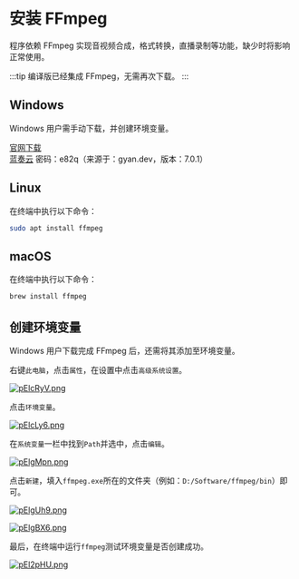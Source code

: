 # 安装 FFmpeg
程序依赖 FFmpeg 实现音视频合成，格式转换，直播录制等功能，缺少时将影响正常使用。

:::tip
编译版已经集成 FFmpeg，无需再次下载。
:::

## Windows 
Windows 用户需手动下载，并创建环境变量。

[官网下载](https://ffmpeg.org/)  
[蓝奏云](https://wwx.lanzout.com/iW4GP2azpdzg) 密码：e82q（来源于：gyan.dev，版本：7.0.1）

## Linux
在终端中执行以下命令：
```bash
sudo apt install ffmpeg
```

## macOS
在终端中执行以下命令：
```bash
brew install ffmpeg
```

## 创建环境变量
Windows 用户下载完成 FFmpeg 后，还需将其添加至环境变量。

右键`此电脑`，点击`属性`，在设置中点击`高级系统设置`。

[![pElcRyV.png](https://s21.ax1x.com/2025/02/23/pElcRyV.png)](https://imgse.com/i/pElcRyV)

点击`环境变量`。

[![pElcLy6.png](https://s21.ax1x.com/2025/02/23/pElcLy6.png)](https://imgse.com/i/pElcLy6)

在`系统变量`一栏中找到`Path`并选中，点击`编辑`。

[![pElgMpn.png](https://s21.ax1x.com/2025/02/23/pElgMpn.png)](https://imgse.com/i/pElgMpn)

点击`新建`，填入`ffmpeg.exe`所在的文件夹（例如：`D:/Software/ffmpeg/bin`）即可。

[![pElgUh9.png](https://s21.ax1x.com/2025/02/23/pElgUh9.png)](https://imgse.com/i/pElgUh9)

[![pElgBX6.png](https://s21.ax1x.com/2025/02/23/pElgBX6.png)](https://imgse.com/i/pElgBX6)

最后，在终端中运行`ffmpeg`测试环境变量是否创建成功。

[![pEl2pHU.png](https://s21.ax1x.com/2025/02/23/pEl2pHU.png)](https://imgse.com/i/pEl2pHU)